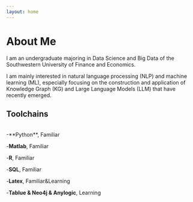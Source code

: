 ```yaml
---
layout: home
---
```

# About Me

I am an undergraduate majoring in Data Science and Big Data of the Southwestern University of Finance and Economics.

I am mainly interested in natural language processing (NLP) and machine learning (ML), especially focusing on the construction and application of Knowledge Graph (KG) and Large Language Models (LLM) that have recently emerged.

## Toolchains

 <br/>
-**Python**, Familiar

-**Matlab**, Familiar

-**R**, Familiar

-**SQL**, Familiar

-**Latex**, Familiar&Learning

-**Tablue & Neo4j & Anylogic**, Learning


